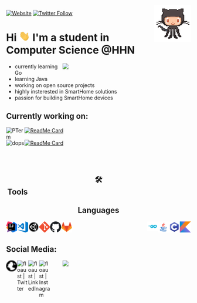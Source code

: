 <img align='right' src='images/octocat.gif' width='100"'>

[![Website](https://img.shields.io/website?label=florianbenediktaust.com&style=for-the-badge&url=https%3A%2F%2Fflorianbenediktaust.com)][website]
[![Twitter Follow](https://img.shields.io/twitter/follow/FlorianBAust?color=1DA1F2&logo=twitter&style=for-the-badge)](https://twitter.com/intent/follow?original_referer=https%3A%2F%2Fgithub.com%2FFlorianBAust&screen_name=FlorianBAust)

# Hi  <img src="images/Hi.gif" width="30px">  I'm a student in Computer Science @HHN

<img align='right' src='https://github-readme-stats.vercel.app/api?username=floaust&show_icons=true&theme=tokyonight' width='350"'>

- currently learning Go
- learning Java
- working on open source projects
- highly insterested in SmartHome solutions
- passion for building SmartHome devices

## Currently working on:

<a href="https://github.com/pterm/pterm"><img align="left" alt="PTerm" width="50px" src="https://avatars3.githubusercontent.com/u/71455014?s=200&v=4" /></a>
[![ReadMe Card](https://github-readme-stats.vercel.app/api/pin/?username=pterm&repo=pterm)](https://github.com/pterm/pterm)
<br />
<br />
<a href="https://github.com/dops-cli/dops"><img align="left" alt="dops" width="50px" src="https://avatars2.githubusercontent.com/u/69481900?s=200&v=4" /></a>
[![ReadMe Card](https://github-readme-stats.vercel.app/api/pin/?username=dops-cli&repo=dops)](github.com/dops-cli/dops)

<br />
<br />

<h2 align="center">🛠 Tools                                                                                                                                  Languages</h2>

<img align="left" alt="IntelliJ IDEA" width="30px" src="images/intellij.png" />
<img align="left" alt="Visual Studio Code" width="30px" src="images/visual-studio-code.png" />
<img align="left" alt="Unity" width="30px" src="images/unity.png" />
<img align="left" alt="Git" width="30px" src="images/git.png" />
<img align="left" alt="GitHub" width="30px" src="images/github.png" />
<img align="left" alt="GitLab" width="30px" src="images/gitlab.png" />

<img align="right" alt="Kotlin" width="30px" src="images/kotlin.png" />
<img align="right" alt="C" width="30px" src="images/c.png" />
<img align="right" alt="Java" width="30px" src="images/java.png" />
<img align="right" alt="Golang" width="30px" src="images/go.png" />

<br />
<br />

## Social Media:

<img align='right' src='https://github-readme-stats.vercel.app/api/wakatime?username=floaust&theme=tokyonight' width='350"'>

[<img align="left" alt="florianbenediktaustcom" width="30px" src="https://raw.githubusercontent.com/iconic/open-iconic/master/svg/globe.svg" />][website]
[<img align="left" alt="floaust | Twitter" width="30px" src="https://cdn.jsdelivr.net/npm/simple-icons@v3/icons/twitter.svg" />][twitter]
[<img align="left" alt="floaust | LinkedIn" width="30px" src="https://cdn.jsdelivr.net/npm/simple-icons@v3/icons/linkedin.svg" />][linkedin]
[<img align="left" alt="floaust | Instagram" width="30px" src="https://cdn.jsdelivr.net/npm/simple-icons@v3/icons/instagram.svg" />][instagram]

[website]: https://florianbenediktaust.com
[twitter]: https://twitter.com/FLorianBAust
[instagram]: https://www.instagram.com/florian.benedikt.aust/
[linkedin]: https://www.linkedin.com/in/florian-aust-b598951ba/
